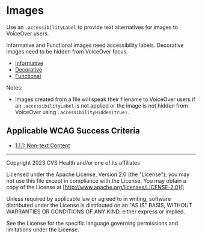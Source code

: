 # Images
Use an `.accessibilityLabel` to provide text alternatives for images to VoiceOver users. 

Informative and Functional images need accessibility labels. Decorative images need to be hidden from VoiceOver focus.

- [Informative](Informative.md)
- [Decorative](Decorative.md)
- [Functional](Functional.md)

Notes:

* Images created from a file will speak their filename to VoiceOver users if an `.accessibilityLabel` is not applied or the image is not hidden from VoiceOver using `.accessibilityHidden(true)`.


## Applicable WCAG Success Criteria
- [1.1.1: Non-text Content](https://www.w3.org/WAI/WCAG22/Understanding/non-text-content)

----

Copyright 2023 CVS Health and/or one of its affiliates

Licensed under the Apache License, Version 2.0 (the "License");
you may not use this file except in compliance with the License.
You may obtain a copy of the License at
[http://www.apache.org/licenses/LICENSE-2.0]()

Unless required by applicable law or agreed to in writing, software
distributed under the License is distributed on an "AS IS" BASIS,
WITHOUT WARRANTIES OR CONDITIONS OF ANY KIND, either express or implied.

See the License for the specific language governing permissions and
limitations under the License.
